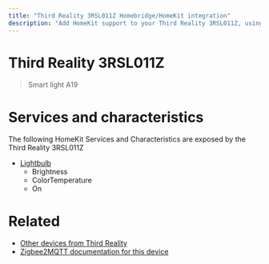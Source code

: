 ```yaml
---
title: "Third Reality 3RSL011Z Homebridge/HomeKit integration"
description: "Add HomeKit support to your Third Reality 3RSL011Z, using Homebridge, Zigbee2MQTT and homebridge-z2m."
---
```

<!---
This file has been GENERATED using src/docgen/docgen.ts
DO NOT EDIT THIS FILE MANUALLY!
-->
# Third Reality 3RSL011Z
> Smart light A19


# Services and characteristics
The following HomeKit Services and Characteristics are exposed by
the Third Reality 3RSL011Z

* [Lightbulb](../../light.md)
  * Brightness
  * ColorTemperature
  * On


# Related
* [Other devices from Third Reality](../index.md#third_reality)
* [Zigbee2MQTT documentation for this device](https://www.zigbee2mqtt.io/devices/3RSL011Z.html)